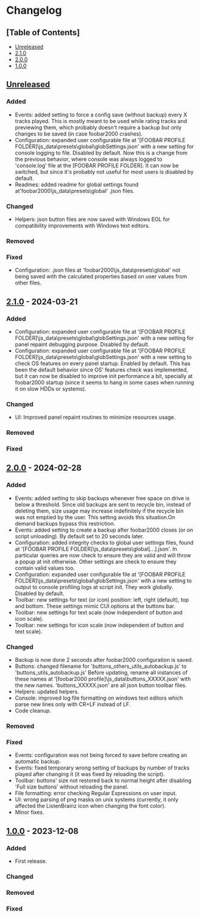 # Changelog

## [Table of Contents]
- [Unreleased](#unreleased)
- [2.1.0](#210---2024-03-21)
- [2.0.0](#200---2024-02-28)
- [1.0.0](#100---2023-12-08)

## [Unreleased][]
### Added
- Events: added setting to force a config save (without backup) every X tracks played. This is mostly meant to be used while rating tracks and previewing them, which probably doesn't require a backup but only changes to be saved (in case foobar2000 crashes).
- Configuration: expanded user configurable file at '[FOOBAR PROFILE FOLDER]\js_data\presets\global\globSettings.json' with a new setting for console logging to file. Disabled by default. Now this is a change from the previous behavior, where console was always logged to 'console.log' file at the [FOOBAR PROFILE FOLDER]. It can now be switched, but since it's probably not useful for most users is disabled by default.
- Readmes: added readme for global settings found at'foobar2000\js_data\presets\global' .json files.
### Changed
- Helpers: json button files are now saved with Windows EOL for compatibility improvements with Windows text editors.
### Removed
### Fixed
- Configuration: .json files at 'foobar2000\js_data\presets\global' not being saved with the calculated properties based on user values from other files.

## [2.1.0] - 2024-03-21
### Added
- Configuration: expanded user configurable file at '[FOOBAR PROFILE FOLDER]\js_data\presets\global\globSettings.json' with a new setting for panel repaint debugging purpose. Disabled by default.
- Configuration: expanded user configurable file at '[FOOBAR PROFILE FOLDER]\js_data\presets\global\globSettings.json' with a new setting to check OS features on every panel startup. Enabled by default. This has been the default behavior since OS' features check was implemented, but it can now be disabled to improve init performance a bit, specially at foobar2000 startup (since it seems to hang in some cases when running it on slow HDDs or systems).
### Changed
- UI: Improved panel repaint routines to minimize resources usage.
### Removed
### Fixed

## [2.0.0] - 2024-02-28
### Added
- Events: added setting to skip backups whenever free space on drive is below a threshold. Since old backups are sent to recycle bin, instead of deleting them, size usage may increase indefinitely if the recycle bin was not emptied by the user. This setting avoids this situation.On demand backups bypass this restriction.
- Events: added setting to create a backup after foobar2000 closes (or on script unloading). By default set to 20 seconds later.
- Configuration: added integrity checks to global user settings files, found at '[FOOBAR PROFILE FOLDER]\js_data\presets\global\[...].json'. In particular queries are now check to ensure they are valid and will throw a popup at init otherwise. Other settings are check to ensure they contain valid values too.
- Configuration: expanded user configurable file at '[FOOBAR PROFILE FOLDER]\js_data\presets\global\globSettings.json' with a new setting to output to console profiling logs at script init. They work globally. Disabled by default.
- Toolbar: new settings for text (or icon) position: left, right (default), top and bottom. These settings mimic CUI options at the buttons bar.
- Toolbar: new settings for text scale (now independent of button and icon scale).
- Toolbar: new settings for icon scale (now independent of button and text scale).
### Changed
- Backup is now done 2 seconds after foobar2000 configuration is saved.
- Buttons: changed filename for 'buttons_others_utils_autobackup.js' to 'buttons_utils_autobackup.js' Before updating, rename all instances of these names at '[foobar2000 profile]\js_data\buttons_XXXXX.json' with the new names. 'buttons_XXXXX.json' are all json button toolbar files.
- Helpers: updated helpers.
- Console: improved log file formatting on windows text editors which parse new lines only with CR+LF instead of LF.
- Code cleanup.
### Removed
### Fixed
- Events: configuration was not being forced to save before creating an automatic backup.
- Events: fixed temporary wrong setting of backups by number of tracks played after changing it (it was fixed by reloading the script).
- Toolbar: buttons' size not restored back to normal height after disabling 'Full size buttons' without reloading the panel.
- File formatting: error checking Regular Expressions on user input.
- UI: wrong parsing of png masks on unix systems (currently, it only affected the ListenBrainz icon when changing the font color).
- Minor fixes.

## [1.0.0] - 2023-12-08
### Added
- First release.
### Changed
### Removed
### Fixed

[Unreleased]: https://github.com/regorxxx/Autobackup-SMP/compare/v2.1.0...HEAD
[2.1.0]: https://github.com/regorxxx/Autobackup-SMP/compare/v2.0.0...v2.1.0
[2.0.0]: https://github.com/regorxxx/Autobackup-SMP/compare/v1.0.0...v2.0.0
[1.0.0]: https://github.com/regorxxx/Autobackup-SMP/compare/8b303b...v1.0.0